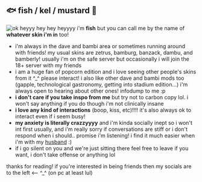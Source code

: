 ## 🐟 fish / kel / mustard 🦞
![ok](https://i.ibb.co/FnXb8s7/aww-the-aww.png)
heyyy hey hey heyyyy i'm **fish** but you can call me by the name of **whatever skin i'm in** too!
- i'm always in the dave and bambi area or sometimes running around with friends! my usual skins are zetrus, bamburg, banzack, dambu, and bamberly! usually i'm on the safe server but occasionally i will join the 18+ server with my friends
- i am a huge fan of popcorn edition and i love seeing other people's skins from it ^_^ please interact! i also like other dave and bambi mods too (gapple, technological gastronomy, getting into stadium edition...) i'm always open to hearing about other ones! infodump to me :p
- **i don't care if you take inspo from me** but try not to carbon copy lol. i won't say anything if you do though i'm not clinically insane
- **i love any kind of interactions** (boop, kiss, etc)!!!! it's also always ok to interact even if i seem busy!
- **my anxiety is literally crazzyyyy** and i'm kinda socially inept so i won't int first usually, and i'm really sorry if conversations are stiff or i don't respond when i should.. promise i'm listening! i find it much easier when i'm with my [husband](https://github.com/transgenderwedsen) :)
- if i go silent on you and we're just sitting there feel free to leave if you want, i don't take offense or anything lol

thanks for reading! if you're interested in being friends then my socials are to the left <-- ^_^ (on pc at least lul)
